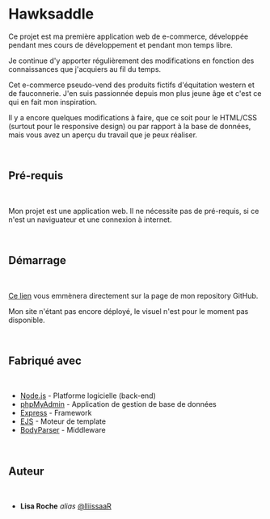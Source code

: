 # Hawksaddle

Ce projet est ma première application web de e-commerce, développée pendant mes cours de développement et pendant mon temps libre.  

Je continue d'y apporter régulièrement des modifications en fonction des connaissances que j'acquiers au fil du temps.  


Cet e-commerce pseudo-vend des produits fictifs d'équitation western et de fauconnerie. J'en suis passionnée depuis mon plus jeune âge et c'est ce qui en fait mon inspiration.

Il y a encore quelques modifications à faire, que ce soit pour le HTML/CSS (surtout pour le responsive design) ou par rapport à la base de données, mais vous avez un aperçu du travail que je peux réaliser.

<br>

## Pré-requis


<br>

Mon projet est une application web. Il ne nécessite pas de pré-requis, si ce n'est un naviguateur et une connexion à internet.

<br>


## Démarrage

<br>

[Ce lien](https://github.com/lliissaaR/Hawksaddle) vous emmènera directement sur la page de mon repository GitHub.

Mon site n'étant pas encore déployé, le visuel n'est pour le moment pas disponible.

<br>

## Fabriqué avec

<br>


* [Node.js](https://nodejs.org/fr) - Platforme logicielle (back-end)
* [phpMyAdmin](https://www.phpmyadmin.net/) - Application de gestion de base de données
* [Express](https://expressjs.com/fr/) - Framework
* [EJS](https://expressjs.com/fr/) - Moteur de template
* [BodyParser](https://www.npmjs.com/package/body-parser) - Middleware



<br>

## Auteur

<br>

* **Lisa Roche** _alias_ [@lliissaaR](https://github.com/lliissaaR)

